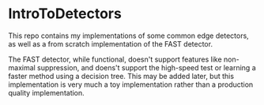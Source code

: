 # IntroToDetectors
This repo contains my implementations of some common edge detectors, as well as a from scratch implementation of the FAST detector.

The FAST detector, while functional, doesn't support features like non-maximal suppression, and doens't support
the high-speed test or learning a faster method using a decision tree. This may be added later, but this
implementation is very much a toy implementation rather than a production quality implementation.

